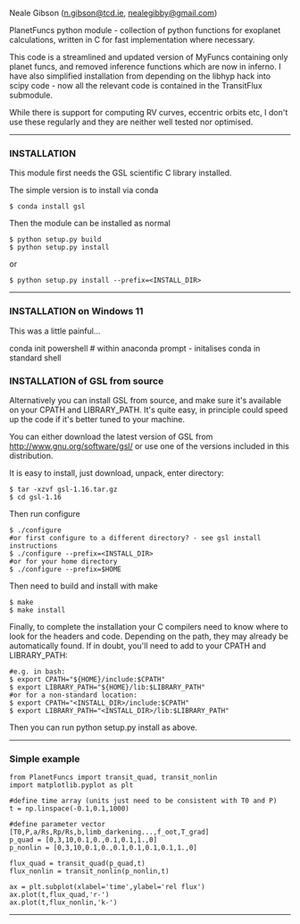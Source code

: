 
Neale Gibson (n.gibson@tcd.ie, nealegibby@gmail.com)

PlanetFuncs python module - collection of python functions for exoplanet calculations,
written in C for fast implementation where necessary.

This code is a streamlined and updated version of MyFuncs containing only planet funcs,
and removed inference functions which are now in inferno. I have also simplified
installation from depending on the libhyp hack into scipy code - now all the relevant
code is contained in the TransitFlux submodule.

While there is support for computing RV curves, eccentric orbits etc, I don't use these
regularly and they are neither well tested nor optimised.

***

### INSTALLATION

This module first needs the GSL scientific C library installed.

The simple version is to install via conda

```
$ conda install gsl
```

Then the module can be installed as normal
```
$ python setup.py build
$ python setup.py install
```
or
```
$ python setup.py install --prefix=<INSTALL_DIR>
```

***

### INSTALLATION on Windows 11

This was a little painful...


conda init powershell # within anaconda prompt - initalises conda in standard shell



### INSTALLATION of GSL from source

Alternatively you can install GSL from source, and make sure it's available on your CPATH
and LIBRARY_PATH. It's quite easy, in principle could speed up the code if it's better
tuned to your machine.

You can either download the latest version of GSL from http://www.gnu.org/software/gsl/
or use one of the versions included in this distribution.

It is easy to install, just download, unpack, enter directory:
```
$ tar -xzvf gsl-1.16.tar.gz
$ cd gsl-1.16
```
Then run configure
```
$ ./configure
#or first configure to a different directory? - see gsl install instructions
$ ./configure --prefix=<INSTALL_DIR>
#or for your home directory
$ ./configure --prefix=$HOME
```

Then need to build and install with make
```
$ make
$ make install
```

Finally, to complete the installation your C compilers need to know where to look for the
headers and code. Depending on the path, they may already be automatically found. If in
doubt, you'll need to add to your CPATH and LIBRARY_PATH:

```
#e.g. in bash:
$ export CPATH="${HOME}/include:$CPATH"
$ export LIBRARY_PATH="${HOME}/lib:$LIBRARY_PATH"
#or for a non-standard location:
$ export CPATH="<INSTALL_DIR>/include:$CPATH"
$ export LIBRARY_PATH="<INSTALL_DIR>/lib:$LIBRARY_PATH"
```

Then you can run python setup.py install as above.

***

### Simple example

```
from PlanetFuncs import transit_quad, transit_nonlin
import matplotlib.pyplot as plt

#define time array (units just need to be consistent with T0 and P)
t = np.linspace(-0.1,0.1,1000)

#define parameter vector [T0,P,a/Rs,Rp/Rs,b,limb_darkening...,f_oot,T_grad]
p_quad = [0,3,10,0.1,0.,0.1,0.1,1.,0]
p_nonlin = [0,3,10,0.1,0.,0.1,0.1,0.1,0.1,1.,0]

flux_quad = transit_quad(p_quad,t)
flux_nonlin = transit_nonlin(p_nonlin,t)

ax = plt.subplot(xlabel='time',ylabel='rel flux')
ax.plot(t,flux_quad,'r-')
ax.plot(t,flux_nonlin,'k-')

```

***
